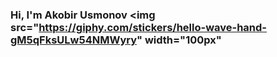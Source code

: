 ### Hi, I'm Akobir Usmonov <img src="https://giphy.com/stickers/hello-wave-hand-gM5qFksULw54NMWyry" width="100px"
